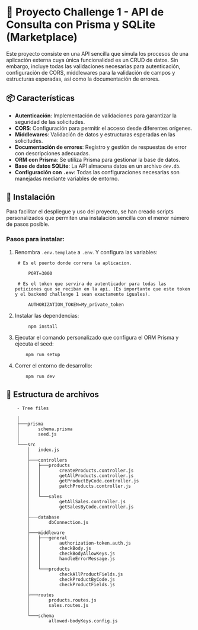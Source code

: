 # 🚀 Proyecto Challenge 1 - API de Consulta con Prisma y SQLite (Marketplace)

Este proyecto consiste en una API sencilla que simula los procesos de una aplicación externa cuya única funcionalidad es un CRUD de datos. Sin embargo, incluye todas las validaciones necesarias para autenticación, configuración de CORS, middlewares para la validación de campos y estructuras esperadas, así como la documentación de errores.

## 📦 Características

- **Autenticación**: Implementación de validaciones para garantizar la seguridad de las solicitudes.
- **CORS**: Configuración para permitir el acceso desde diferentes orígenes.
- **Middlewares**: Validación de datos y estructuras esperadas en las solicitudes.
- **Documentación de errores**: Registro y gestión de respuestas de error con descripciones adecuadas.
- **ORM con Prisma**: Se utiliza Prisma para gestionar la base de datos.
- **Base de datos SQLite**: La API almacena datos en un archivo `dev.db`.
- **Configuración con `.env`**: Todas las configuraciones necesarias son manejadas mediante variables de entorno.

## 🔧 Instalación

Para facilitar el despliegue y uso del proyecto, se han creado scripts personalizados que permiten una instalación sencilla con el menor número de pasos posible.

### Pasos para instalar:

1. Renombra `.env.template` a `.env`. Y configura las variables:

   ```cli
    # Es el puerto donde correra la aplicacion.

        PORT=3000

    # Es el token que servira de autenticador para todas las peticiones que se reciban en la api. (Es importante que este token y el backend challenge 1 sean exactamente iguales).

        AUTHORIZATION_TOKEN=My_private_token
   ```

2. Instalar las dependencias:

   ```cli
        npm install
   ```

3. Ejecutar el comando personalizado que configura el ORM Prisma y ejecuta el seed:

   ```cli
       npm run setup
   ```

4. Correr el entorno de desarrollo:
   ```cli
       npm run dev
   ```

## 📁 Estructura de archivos

```
    - Tree files

    │
    ├───prisma
    │       schema.prisma
    │       seed.js
    │
    └───src
        │   index.js
        │
        ├───controllers
        │   ├───products
        │   │       createProducts.controller.js
        │   │       getAllProducts.controller.js
        │   │       getProductByCode.controller.js
        │   │       patchProducts.controller.js
        │   │
        │   └───sales
        │           getAllSales.controller.js
        │           getSalesByCode.controller.js
        │
        ├───database
        │       dbConnection.js
        │
        ├───middleware
        │   ├───general
        │   │       authorization-token.auth.js
        │   │       checkBody.js
        │   │       checkBodyAllowKeys.js
        │   │       handleErrorMessage.js
        │   │
        │   └───products
        │           checkAllProductFields.js
        │           checkProductByCode.js
        │           checkProductFields.js
        │
        ├───routes
        │       products.routes.js
        │       sales.routes.js
        │
        └───schema
                allowed-bodyKeys.config.js

```
